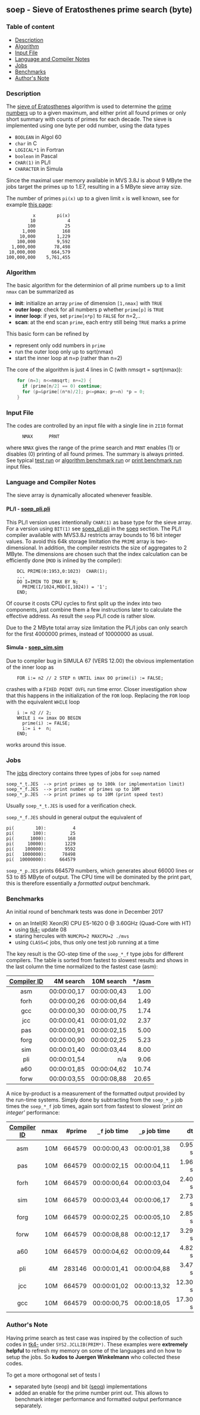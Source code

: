 ## soep - Sieve of Eratosthenes prime search (byte)

### Table of content

- [Description](#user-content-description)
- [Algorithm](#user-content-algorithm)
- [Input File](#user-content-ifile)
- [Language and Compiler Notes](#user-content-langcomp)
- [Jobs](#user-content-jobs)
- [Benchmarks](#user-content-benchmarks)
- [Author's Note](#user-content-anote)

### Description <a name="description"></a>
The [sieve of Eratosthenes](https://en.wikipedia.org/wiki/Sieve_of_Eratosthenes)
algorithm is used to determine the
[prime numbers](https://en.wikipedia.org/wiki/Prime_number) up to a given
maximum, and either print all found primes or only short summary with counts
of primes for each decade. The sieve is implemented using one byte per odd
number, using the data types
- `BOOLEAN` in Algol 60
- `char` in C
- `LOGICAL*1` in Fortran
- `boolean` in Pascal
- `CHAR(1)` in PL/I
- `CHARACTER` in Simula

Since the maximal user memory available in MVS 3.8J is about 9 MByte the
jobs target the primes up to 1.E7, resulting in a 5 MByte sieve array size.

The number of primes `pi(x)` up to a given limit `x` is well known, see for
example [this page](https://primes.utm.edu/howmany.html):

              x        pi(x)
             10            4
            100           25
          1,000          168
         10,000        1,229
        100,000        9,592
      1,000,000       78,498
     10,000,000      664,579
    100,000,000    5,761,455

### Algorithm <a name="algorithm"></a>
The basic algorithm for the determinion of all prime numbers up to a
limit `nmax` can be summarized as
- **init**: initialize an array `prime` of dimension `[1,nmax]` with `TRUE`
- **outer loop**: check for all numbers p whether `prime[p]` is `TRUE`
- **inner loop**: if yes, set `prime[n*p]` to `FALSE` for n=2,..
- **scan**: at the end scan `prime`, each entry still being `TRUE` marks a prime

This basic form can be refined by
- represent only odd numbers in `prime`
- run the outer loop only up to sqrt(nmax)
- start the inner loop at n=p (rather than n=2)

The core of the algorithm is just 4 lines in C (with nmsqrt = sqrt(nmax)):
``` c
    for (n=3; n<=nmsqrt; n+=2) {    
      if (prime[n/2] == 0) continue;
      for (p=&prime[(n*n)/2]; p<=pmax; p+=n) *p = 0;
    }
```

### Input File <a name="ifile"></a>
The codes are controlled by an input file with a single line in `2I10` format
```
      NMAX      PRNT
```

where `NMAX` gives the range of the prime search and `PRNT` enables (1)
or disables (0) printing of all found primes. The summary is always
printed.
See typical [test run](soep_ctst.dat) or
[algorithm benchmark run](soep_cnat.dat) or
[print benchmark run](soep_cprt.dat) input files.

### Language and Compiler Notes <a name="langcomp"></a>
The sieve array is dynamically allocated whenever feasible.

#### PL/I - [soep_pli.pli](soep_pli.pli)
This PL/I version uses intentionally `CHAR(1)` as base type for the sieve array.
For a version using `BIT(1)` see [soeq_pli.pli](soeq_pli.pli)
in the [soeq](README_soeq.md) section.
The PL/I compiler available with MVS3.8J restricts array bounds to
16 bit integer values. To avoid this 64k storage limitation the `PRIME`
array is two-dimensional. In addition, the compiler restricts the size of
aggregates to 2 MByte. The dimensions are chosen such that the index
calculation can be efficiently done (`MOD` is inlined by the compiler):
```
    DCL PRIME(0:1953,0:1023)  CHAR(1);
    ...
    DO I=IMIN TO IMAX BY N;
      PRIME(I/1024,MOD(I,1024)) = '1';
    END;
```

Of course it costs CPU cycles to first split up the index into two
components, just combine them a few instructions later to calculate
the effective address. As result the `seop` PL/I code is rather slow.

Due to the 2 MByte total array size limitation the PL/I jobs can only search
for the first 4000000 primes, instead of 10000000 as usual.

#### Simula - [soep_sim.sim](soep_sim.sim)
Due to compiler bug in SIMULA 67 (VERS 12.00) the obvious implementation
of the inner loop as
```
    FOR i:= n2 // 2 STEP n UNTIL imax DO prime(i) := FALSE;
```

crashes with a `FIXED POINT OVFL` run time error. Closer investigation show
that this happens in the initialization of the `FOR` loop. Replacing the
`FOR` loop with the equivalent `WHILE` loop
```
    i := n2 // 2;
    WHILE i <= imax DO BEGIN
      prime(i) := FALSE;
      i:= i +  n;
    END;
```

works around this issue.

### Jobs <a name="jobs"></a>
The [jobs](../jobs) directory contains three types of jobs for `soep` named

    soep_*_t.JES  --> print primes up to 100k (or implementation limit)
    soep_*_f.JES  --> print number of primes up to 10M
    soep_*_p.JES  --> print primes up to 10M (print speed test)

Usually `soep_*_t.JES` is used for a verification check.

`soep_*_f.JES` should in general output the equivalent of

    pi(        10):          4
    pi(       100):         25
    pi(      1000):        168
    pi(     10000):       1229
    pi(    100000):       9592
    pi(   1000000):      78498
    pi(  10000000):     664579

`soep_*_p.JES` prints 664579 numbers, which generates about 66000 lines
or 53 to 85 MByte of output. The CPU time will be dominated by the print
part, this is therefore essentially a _formatted output_ benchmark.

### Benchmarks <a name="benchmarks"></a>
An initial round of benchmark tests was done in December 2017
- on an Intel(R) Xeon(R) CPU E5-1620 0 @ 3.60GHz  (Quad-Core with HT)
- using [tk4-](http://wotho.ethz.ch/tk4-/) update 08
- staring hercules with `NUMCPU=2 MAXCPU=2 ./mvs`
- using `CLASS=C` jobs, thus only one test job running at a time

The key result is the GO-step time of the `soep_*_f` type jobs for different
compilers. The table is sorted from fastest to slowest results and shows
in the last column the time normalized to the fastest case (asm):

| [Compiler ID](../README_comp.md) | 4M search | 10M search | */asm |
| :--: | ----------: | ----------: | ----: |
|  asm | 00:00:00,17 | 00:00:00,43 |  1.00 |
| forh | 00:00:00,26 | 00:00:00,64 |  1.49 |
|  gcc | 00:00:00,30 | 00:00:00,75 |  1.74 |
|  jcc | 00:00:00,41 | 00:00:01,02 |  2.37 |
|  pas | 00:00:00,91 | 00:00:02,15 |  5.00 |
| forg | 00:00:00,90 | 00:00:02,25 |  5.23 |
|  sim | 00:00:01,40 | 00:00:03,44 |  8.00 |
|  pli | 00:00:01,54 |         n/a |  9.06 |
|  a60 | 00:00:01,85 | 00:00:04,62 | 10.74 |
| forw | 00:00:03,55 | 00:00:08,88 | 20.65 |

A nice by-product is a measurement of the formatted output provided by
the run-time systems. Simply done by subtracting from the `soep_*_p`
job times the `soep_*_f` job times, again sort from fastest to slowest
_'print an integer'_ performance:

| [Compiler ID](../README_comp.md) | nmax | #prime | `_f` job time | `_p` job time |  dt | time/int |
| :--: | --: | -----: | ----------: | ----------: | -------: | -------: |
|  asm | 10M | 664579 | 00:00:00,43 | 00:00:01,38 |   0.95 s |  1.42 us |
|  pas | 10M | 664579 | 00:00:02,15 | 00:00:04,11 |   1.96 s |  2.95 us |
| forh | 10M | 664579 | 00:00:00,64 | 00:00:03,04 |   2.40 s |  3.61 us |
|  sim | 10M | 664579 | 00:00:03,44 | 00:00:06,17 |   2.73 s |  4.11 us |
| forg | 10M | 664579 | 00:00:02,25 | 00:00:05,10 |   2.85 s |  4.29 us |
| forw | 10M | 664579 | 00:00:08,88 | 00:00:12,17 |   3.29 s |  4.95 us |
|  a60 | 10M | 664579 | 00:00:04,62 | 00:00:09,44 |   4.82 s |  7.25 us |
|  pli |  4M | 283146 | 00:00:01,41 | 00:00:04,88 |   3.47 s | 12.26 us |
|  jcc | 10M | 664579 | 00:00:01,02 | 00:00:13,32 |  12.30 s | 18.51 us |
|  gcc | 10M | 664579 | 00:00:00,75 | 00:00:18,05 |  17.30 s | 26.01 us |

### Author's Note <a name="anote"></a>
Having prime search as test case was inspired by the collection of such
codes in [tk4-](http://wotho.ethz.ch/tk4-/) under `SYS2.JCLLIB(PRIM*)`.
These examples were **extremely helpful** to refresh my memory on some
of the languages and on how to setup the jobs. So
**kudos to Juergen Winkelmann** who collected these codes.

To get a more orthogonal set of tests I 
- separated byte (seop) and bit ([seoq](README_soeq.md)) implementations
- added an enable for the prime number print out. This allows to benchmark
  integer performance and formatted output performance separately.
